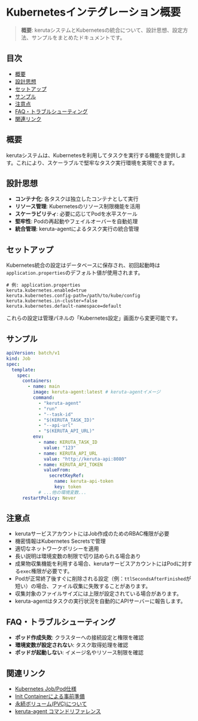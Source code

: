 # Kubernetesインテグレーション概要

> **概要**: kerutaシステムとKubernetesの統合について、設計思想、設定方法、サンプルをまとめたドキュメントです。

## 目次
- [概要](#概要)
- [設計思想](#設計思想)
- [セットアップ](#セットアップ)
- [サンプル](#サンプル)
- [注意点](#注意点)
- [FAQ・トラブルシューティング](#faq・トラブルシューティング)
- [関連リンク](#関連リンク)

## 概要
kerutaシステムは、Kubernetesを利用してタスクを実行する機能を提供します。これにより、スケーラブルで堅牢なタスク実行環境を実現できます。

## 設計思想
- **コンテナ化**: 各タスクは独立したコンテナとして実行
- **リソース管理**: Kubernetesのリソース制限機能を活用
- **スケーラビリティ**: 必要に応じてPodを水平スケール
- **堅牢性**: Podの再起動やフェイルオーバーを自動処理
- **統合管理**: keruta-agentによるタスク実行の統合管理

## セットアップ
Kubernetes統合の設定はデータベースに保存され、初回起動時は`application.properties`のデフォルト値が使用されます。

```properties
# 例: application.properties
keruta.kubernetes.enabled=true
keruta.kubernetes.config-path=/path/to/kube/config
keruta.kubernetes.in-cluster=false
keruta.kubernetes.default-namespace=default
```

これらの設定は管理パネルの「Kubernetes設定」画面から変更可能です。

## サンプル
```yaml
apiVersion: batch/v1
kind: Job
spec:
  template:
    spec:
      containers:
        - name: main
          image: keruta-agent:latest # keruta-agentイメージ
          command: 
            - "keruta-agent"
            - "run"
            - "--task-id"
            - "$(KERUTA_TASK_ID)"
            - "--api-url"
            - "$(KERUTA_API_URL)"
          env:
            - name: KERUTA_TASK_ID
              value: "123"
            - name: KERUTA_API_URL
              value: "http://keruta-api:8080"
            - name: KERUTA_API_TOKEN
              valueFrom:
                secretKeyRef:
                  name: keruta-api-token
                  key: token
            # ...他の環境変数...
      restartPolicy: Never
```

## 注意点
- kerutaサービスアカウントにはJob作成のためのRBAC権限が必要
- 機密情報はKubernetes Secretsで管理
- 適切なネットワークポリシーを適用
- 長い説明は環境変数の制限で切り詰められる場合あり
- 成果物収集機能を利用する場合、kerutaサービスアカウントにはPodに対する`exec`権限が必要です。
- Podが正常終了後すぐに削除される設定（例：`ttlSecondsAfterFinished`が短い）の場合、ファイル収集に失敗することがあります。
- 収集対象のファイルサイズには上限が設定されている場合があります。
- keruta-agentはタスクの実行状況を自動的にAPIサーバーに報告します。

## FAQ・トラブルシューティング
- **ポッド作成失敗**: クラスターへの接続設定と権限を確認
- **環境変数が設定されない**: タスク取得処理を確認
- **ポッドが起動しない**: イメージ名やリソース制限を確認

## 関連リンク
- [Kubernetes Job/Pod仕様](./kubernetesJobSpec.md)
- [Init Containerによる事前準備](./kubernetesInitContainer.md)
- [永続ボリューム(PVC)について](./kubernetesPVC.md)
- [keruta-agent コマンドリファレンス](../keruta-agent/commandReference.md)
